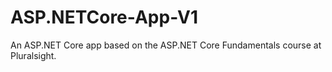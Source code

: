 # ASP.NETCore-App-V1
An ASP.NET Core app based on the ASP.NET Core Fundamentals course at Pluralsight.
